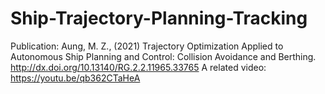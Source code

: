 # Ship-Trajectory-Planning-Tracking

Publication: Aung, M. Z., (2021) Trajectory Optimization Applied to Autonomous Ship Planning and Control: Collision Avoidance and Berthing. http://dx.doi.org/10.13140/RG.2.2.11965.33765 
A related video: https://youtu.be/qb362CTaHeA
